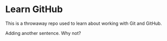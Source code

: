 # Learn GitHub

This is a throwaway repo used to learn about working with Git and GitHub.

Adding another sentence. Why not?
